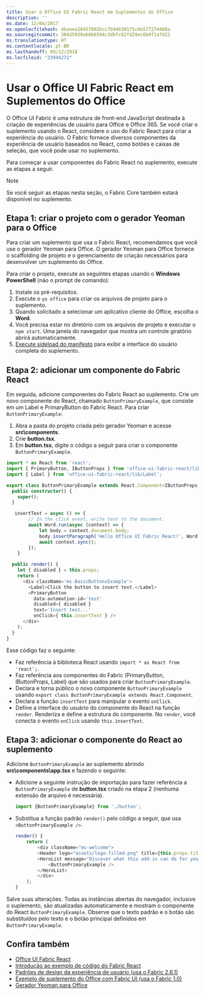 ```yaml
---
title: Usar o Office UI Fabric React em Suplementos do Office
description: ''
ms.date: 12/04/2017
ms.openlocfilehash: 4baeea20457892bcc7b94b381f5c0a577274408a
ms.sourcegitcommit: 30435939ab8b8504c3dbfc62fd29ec6b0f1a7d22
ms.translationtype: HT
ms.contentlocale: pt-BR
ms.lasthandoff: 09/12/2018
ms.locfileid: "23944272"
---
```

# <a name="use-office-ui-fabric-react-in-office-add-ins"></a>Usar o Office UI Fabric React em Suplementos do Office

O Office UI Fabric é uma estrutura de front-end JavaScript destinada à criação de experiências de usuário para Office e Office 365. Se você criar o suplemento usando o React, considere o uso do Fabric React para criar a experiência do usuário. O Fabric fornece diversos componentes da experiência de usuário baseados no React, como botões e caixas de seleção, que você pode usar no suplemento.

Para começar a usar componentes do Fabric React no suplemento, execute as etapas a seguir.

> [!NOTE]
> Se você seguir as etapas nesta seção, o Fabric Core também estará disponível no suplemento.

## <a name="step-1---create-your-project-with-the-yeoman-generator-for-office"></a>Etapa 1: criar o projeto com o gerador Yeoman para o Office

Para criar um suplemento que usa o Fabric React, recomendamos que você use o gerador Yeoman para Office. O gerador Yeoman para Office fornece o scaffolding de projeto e o gerenciamento de criação necessários para desenvolver um suplemento do Office.

Para criar o projeto, execute as seguintes etapas usando o **Windows PowerShell** (não o prompt de comando):

1. Instale os pré-requisitos.
2. Execute o `yo office` para criar os arquivos de projeto para o suplemento.
3. Quando solicitado a selecionar um aplicativo cliente do Office, escolha o **Word**.
4. Você precisa estar no diretório com os arquivos de projeto e executar o `npm start`. Uma janela do navegador que mostra um controle giratório abrirá automaticamente.
5. [Execute sideload do manifesto](..\testing\test-debug-office-add-ins.md) para exibir a interface do usuário completa do suplemento.

## <a name="step-2---add-a-fabric-react-component"></a>Etapa 2: adicionar um componente do Fabric React

Em seguida, adicione componentes do Fabric React ao suplemento. Crie um novo componente do React, chamado `ButtonPrimaryExample`, que consiste em um Label e PrimaryButton do Fabric React. Para criar `ButtonPrimaryExample`:

1. Abra a pasta do projeto criada pelo gerador Yeoman e acesse **src\components**.
2. Crie **button.tsx**.
3. Em **button.tsx**, digite o código a seguir para criar o componente `ButtonPrimaryExample`.

```typescript
import * as React from 'react';
import { PrimaryButton, IButtonProps } from 'office-ui-fabric-react/lib/Button';
import { Label } from 'office-ui-fabric-react/lib/Label';

export class ButtonPrimaryExample extends React.Component<IButtonProps, {}> {
  public constructor() {
    super();
  }

   insertText = async () => {
        // In the click event, write text to the document.
        await Word.run(async (context) => {
            let body = context.document.body;
            body.insertParagraph('Hello Office UI Fabric React!', Word.InsertLocation.end);
            await context.sync();
        });
    }

  public render() {
    let { disabled } = this.props;
    return (
      <div className='ms-BasicButtonsExample'>
        <Label>Click the button to insert text.</Label>
        <PrimaryButton
          data-automation-id='test'
          disabled={ disabled }
          text='Insert text...'
          onClick={ this.insertText } />
      </div>
    );
  }
}
```

Esse código faz o seguinte:

- Faz referência à biblioteca React usando `import * as React from 'react';`.
- Faz referência aos componentes do Fabric (PrimaryButton, IButtonProps, Label) que são usados para criar `ButtonPrimaryExample`.
- Declara e torna público o novo componente `ButtonPrimaryExample` usando `export class ButtonPrimaryExample extends React.Component`.
- Declara a função `insertText` para manipular o evento `onClick`.
- Define a interface do usuário do componente do React na função `render`. Renderiza e define a estrutura do componente. No `render`, você conecta o evento `onClick` usando `this.insertText`.

## <a name="step-3---add-the-react-component-to-your-add-in"></a>Etapa 3: adicionar o componente do React ao suplemento

Adicione `ButtonPrimaryExample` ao suplemento abrindo **src\components\app.tsx** e fazendo o seguinte:

- Adicione a seguinte instrução de importação para fazer referência a `ButtonPrimaryExample` de **button.tsx** criado na etapa 2 (nenhuma extensão de arquivo é necessária).

  ```typescript
  import {ButtonPrimaryExample} from './button';
  ```

- Substitua a função padrão `render()` pelo código a seguir, que usa `<ButtonPrimaryExample />`.

  ```typescript
  render() {
      return (
          <div className="ms-welcome">
          <Header logo="assets/logo-filled.png" title={this.props.title} message="Welcome" />
          <HeroList message="Discover what this add-in can do for you today!" items={this.state.listItems} >
              <ButtonPrimaryExample />
          </HeroList>
          </div>
      );
  }
  ```

Salve suas alterações. Todas as instâncias abertas do navegador, inclusive o suplemento, são atualizadas automaticamente e mostram o componente do React `ButtonPrimaryExample`. Observe que o texto padrão e o botão são substituídos pelo texto e o botão principal definidos em `ButtonPrimaryExample`.



## <a name="see-also"></a>Confira também

- [Office UI Fabric React](https://developer.microsoft.com/fabric)
- [Introdução ao exemplo de código do Fabric React](https://github.com/OfficeDev/Word-Add-in-GettingStartedFabricReact)
- [Padrões de design da experiência de usuário (usa o Fabric 2.6.1)](https://github.com/OfficeDev/Office-Add-in-UX-Design-Patterns-Code)
- [Exemplo de suplemento do Office com Fabric UI (usa o Fabric 1.0)](https://github.com/OfficeDev/Office-Add-in-Fabric-UI-Sample)
- [Gerador Yeoman para Office](https://github.com/OfficeDev/generator-office)
